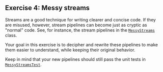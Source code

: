 ## Exercise 4: Messy streams

Streams are a good technique for writing clearer and concise code. If they are misused, however, stream pipelines can become just as cryptic as "normal" code. See, for instance, the stream pipelines in the [`MessyStreams`](MessyStreams.java) class.

Your goal in this exercise is to decipher and rewrite these pipelines to make them easier to understand, while keeping their original behavior.

Keep in mind that your new pipelines should still pass the unit tests in [`MessyStreamsTest`](../../../test/java/ex4/MessyStreamsTest.java).